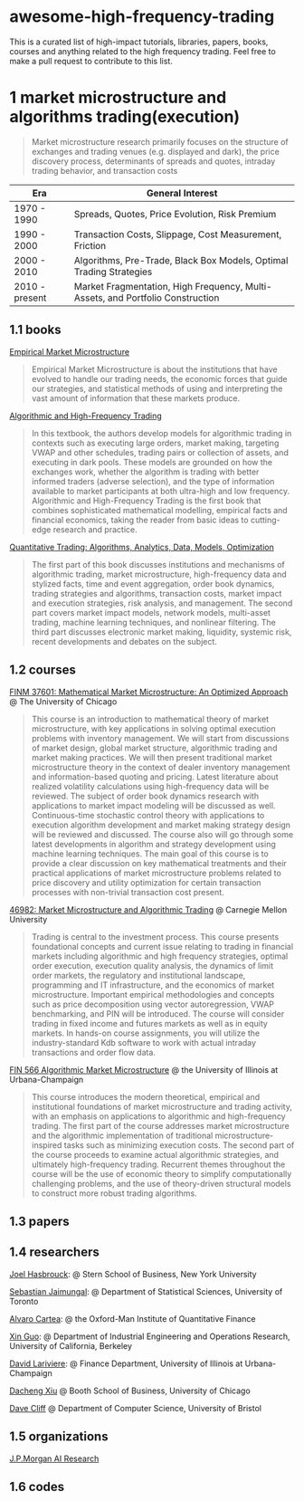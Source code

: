 # awesome-high-frequency-trading

This is a curated list of high-impact tutorials, libraries, papers, books, courses and anything related to the high frequency trading. Feel free to make a pull request to contribute to this list.

# 1 market microstructure and algorithms trading(execution)

> Market microstructure research primarily focuses on the structure of exchanges and trading venues (e.g. displayed and dark), the price discovery process, determinants of spreads and quotes, intraday trading behavior, and transaction costs

|Era|General Interest|
|---|---|
|1970 - 1990|Spreads, Quotes, Price Evolution, Risk Premium|
|1990 - 2000|Transaction Costs, Slippage, Cost Measurement, Friction|
|2000 - 2010|Algorithms, Pre-Trade, Black Box Models, Optimal Trading Strategies|
|2010 - present|Market Fragmentation, High Frequency, Multi-Assets, and Portfolio Construction|


## 1.1 books

[Empirical Market Microstructure](https://www.amazon.com/Empirical-Market-Microstructure-Institutions-Econometrics/dp/0195301641)

> Empirical Market Microstructure is about the institutions that have evolved to handle our trading needs, the economic forces that guide our strategies, and statistical methods of using and interpreting the vast amount of information that these markets produce.

[Algorithmic and High-Frequency Trading](https://www.amazon.co.uk/gp/product/1107091144/ref=s9_simh_gw_p14_d0_i1)

> In this textbook, the authors develop models for algorithmic trading in contexts such as executing large orders, market making, targeting VWAP and other schedules, trading pairs or collection of assets, and executing in dark pools. These models are grounded on how the exchanges work, whether the algorithm is trading with better informed traders (adverse selection), and the type of information available to market participants at both ultra-high and low frequency. Algorithmic and High-Frequency Trading is the first book that combines sophisticated mathematical modelling, empirical facts and financial economics, taking the reader from basic ideas to cutting-edge research and practice.

[Quantitative Trading: Algorithms, Analytics, Data, Models, Optimization](https://www.amazon.com/Quantitative-Trading-Algorithms-Analytics-Optimization/dp/1498706487/ref=sr_1_1?ie=UTF8&qid=1470801724&sr=8-1&keywords=Quantitative+Trading%3A+Algorithms%2C+Analytics%2C+Data%2C+Models%2C+Optimization)

> The first part of this book discusses institutions and mechanisms of algorithmic trading, market microstructure, high-frequency data and stylized facts, time and event aggregation, order book dynamics, trading strategies and algorithms, transaction costs, market impact and execution strategies, risk analysis, and management. The second part covers market impact models, network models, multi-asset trading, machine learning techniques, and nonlinear filtering. The third part discusses electronic market making, liquidity, systemic risk, recent developments and debates on the subject.

## 1.2 courses

[FINM 37601: Mathematical Market Microstructure: An Optimized Approach](https://finmath.uchicago.edu/curriculum/electives/finm-37601/) @ The University of Chicago
 
> This course is an introduction to mathematical theory of market microstructure, with key applications in solving optimal execution problems with inventory management. We will start from discussions of market design, global market structure, algorithmic trading and market making practices. We will then present traditional market microstructure theory in the context of dealer inventory management and information-based quoting and pricing. Latest literature about realized volatility calculations using high-frequency data will be reviewed. The subject of order book dynamics research with applications to market impact modeling will be discussed as well. Continuous-time stochastic control theory with applications to execution algorithm development and market making strategy design will be reviewed and discussed. The course also will go through some latest developments in algorithm and strategy development using machine learning techniques. The main goal of this course is to provide a clear discussion on key mathematical treatments and their practical applications of market microstructure problems related to price discovery and utility optimization for certain transaction processes with non-trivial transaction cost present.

[46982: Market Microstructure and Algorithmic Trading](https://www.cmu.edu/mscf/academics/curriculum/46982-market-microstructure-and-algorithmic-trading1.html) @ Carnegie Mellon University

> Trading is central to the investment process. This course presents foundational concepts and current issue relating to trading in financial markets including algorithmic and high frequency strategies, optimal order execution, execution quality analysis, the dynamics of limit order markets, the regulatory and institutional landscape, programming and IT infrastructure, and the economics of market microstructure. Important empirical methodologies and concepts such as price decomposition using vector autoregression, VWAP benchmarking, and PIN will be introduced. The course will consider trading in fixed income and futures markets as well as in equity markets. In hands-on course assignments, you will utilize the industry-standard Kdb software to work with actual intraday transactions and order flow data.

[FIN 566 Algorithmic Market Microstructure](https://courses.illinois.edu/schedule/2021/fall/FIN/566) @ the University of Illinois at Urbana-Champaign

> This course introduces the modern theoretical, empirical and institutional foundations of market microstructure and trading activity, with an emphasis on applications to algorithmic and high-frequency trading. The first part of the course addresses market microstructure and the algorithmic implementation of traditional microstructure-inspired tasks such as minimizing execution costs. The second part of the course proceeds to examine actual algorithmic strategies, and ultimately high-frequency trading. Recurrent themes throughout the course will be the use of economic theory to simplify computationally challenging problems, and the use of theory-driven structural models to construct more robust trading algorithms.

## 1.3 papers
## 1.4 researchers
[Joel Hasbrouck](http://people.stern.nyu.edu/jhasbrou/index.html): @ Stern School of Business, New York University

[Sebastian Jaimungal](http://sebastian.statistics.utoronto.ca/): @ Department of Statistical Sciences, University of Toronto

[Alvaro Cartea](https://www.maths.ox.ac.uk/people/alvaro.cartea): @ the Oxford-Man Institute of Quantitative Finance

[Xin Guo](https://xinguo.ieor.berkeley.edu/): @ Department of Industrial Engineering and Operations Research, University of California, Berkeley

[David Lariviere](https://www.davidlariviere.com/): @ Finance Department, University of Illinois at Urbana-Champaign

[Dacheng Xiu](https://dachxiu.chicagobooth.edu/) @ Booth School of Business, University of Chicago

[Dave Cliff](https://research-information.bris.ac.uk/en/persons/dave-cliff) @ Department of Computer Science, University of Bristol

## 1.5 organizations

[J.P.Morgan AI Research](https://www.jpmorgan.com/technology/artificial-intelligence)

## 1.6 codes
